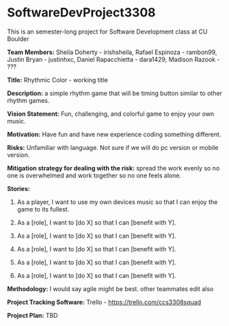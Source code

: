 # SoftwareDevProject3308
This is an semester-long project for Software Development class at CU Boulder

**Team Members:** Sheila Doherty - irishsheila, Rafael Espinoza - rambon99, Justin Bryan - justinhxc, Daniel Rapacchietta - dara1429, Madison Razook - ???

**Title:** Rhythmic Color - working title

**Description:** a simple rhythm game that will be timing button similar to other rhythm games.

**Vision Statement:** Fun, challenging, and colorful game to enjoy your own music.

**Motivation:** Have fun and have new experience coding something different.

**Risks:** Unfamiliar with language. Not sure if we will do pc version or mobile version.

**Mitigation strategy for dealing with the risk:** spread the work evenly so no one is overwhelmed and work together so no one feels alone.

**Stories:**

1. As a player, I want to use my own devices music so that I can enjoy the game to its fullest.

2. As a [role], I want to [do X] so that I can [benefit with Y].

3. As a [role], I want to [do X] so that I can [benefit with Y].

4. As a [role], I want to [do X] so that I can [benefit with Y].

5. As a [role], I want to [do X] so that I can [benefit with Y].

6. As a [role], I want to [do X] so that I can [benefit with Y].

**Methodology:** I would say agile might be best. other teammates edit also

**Project Tracking Software:** Trello - https://trello.com/ccs3308squad

**Project Plan:** TBD


